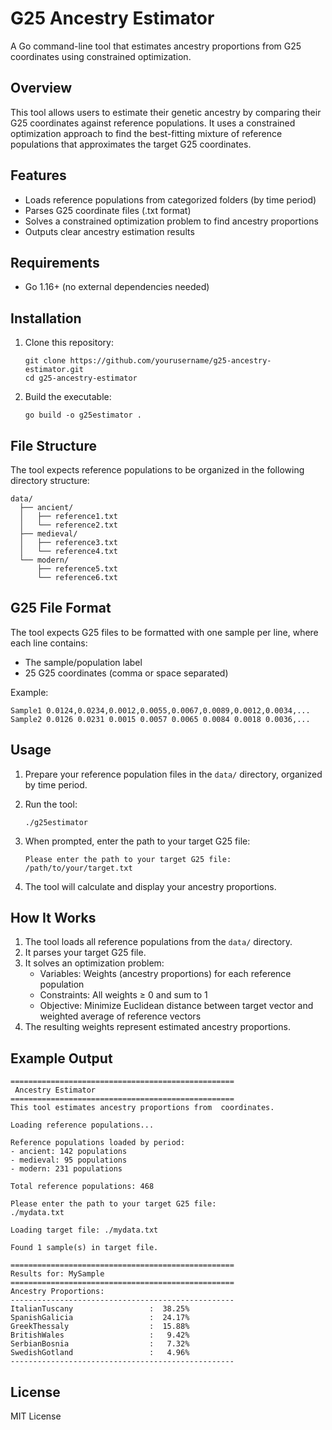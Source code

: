 # G25 Ancestry Estimator

A Go command-line tool that estimates ancestry proportions from G25 coordinates using constrained optimization.

## Overview

This tool allows users to estimate their genetic ancestry by comparing their G25 coordinates against reference populations. It uses a constrained optimization approach to find the best-fitting mixture of reference populations that approximates the target G25 coordinates.

## Features

- Loads reference populations from categorized folders (by time period)
- Parses G25 coordinate files (.txt format)
- Solves a constrained optimization problem to find ancestry proportions
- Outputs clear ancestry estimation results

## Requirements

- Go 1.16+ (no external dependencies needed)

## Installation

1. Clone this repository:
   ```
   git clone https://github.com/yourusername/g25-ancestry-estimator.git
   cd g25-ancestry-estimator
   ```

2. Build the executable:
   ```
   go build -o g25estimator .
   ```

## File Structure

The tool expects reference populations to be organized in the following directory structure:

```
data/
  ├── ancient/
  │   ├── reference1.txt
  │   └── reference2.txt
  ├── medieval/
  │   ├── reference3.txt
  │   └── reference4.txt
  └── modern/
      ├── reference5.txt
      └── reference6.txt
```

## G25 File Format

The tool expects G25 files to be formatted with one sample per line, where each line contains:
- The sample/population label
- 25 G25 coordinates (comma or space separated)

Example:
```
Sample1 0.0124,0.0234,0.0012,0.0055,0.0067,0.0089,0.0012,0.0034,...
Sample2 0.0126 0.0231 0.0015 0.0057 0.0065 0.0084 0.0018 0.0036,...
```

## Usage

1. Prepare your reference population files in the `data/` directory, organized by time period.

2. Run the tool:
   ```
   ./g25estimator
   ```

3. When prompted, enter the path to your target G25 file:
   ```
   Please enter the path to your target G25 file:
   /path/to/your/target.txt
   ```

4. The tool will calculate and display your ancestry proportions.

## How It Works

1. The tool loads all reference populations from the `data/` directory.
2. It parses your target G25 file.
3. It solves an optimization problem:
   - Variables: Weights (ancestry proportions) for each reference population
   - Constraints: All weights ≥ 0 and sum to 1
   - Objective: Minimize Euclidean distance between target vector and weighted average of reference vectors
4. The resulting weights represent estimated ancestry proportions.

## Example Output

```
==================================================
 Ancestry Estimator
==================================================
This tool estimates ancestry proportions from  coordinates.

Loading reference populations...

Reference populations loaded by period:
- ancient: 142 populations
- medieval: 95 populations
- modern: 231 populations

Total reference populations: 468

Please enter the path to your target G25 file:
./mydata.txt

Loading target file: ./mydata.txt

Found 1 sample(s) in target file.

==================================================
Results for: MySample
==================================================
Ancestry Proportions:
--------------------------------------------------
ItalianTuscany                 :  38.25%
SpanishGalicia                 :  24.17%
GreekThessaly                  :  15.88%
BritishWales                   :   9.42%
SerbianBosnia                  :   7.32%
SwedishGotland                 :   4.96%
--------------------------------------------------
```

## License

MIT License
